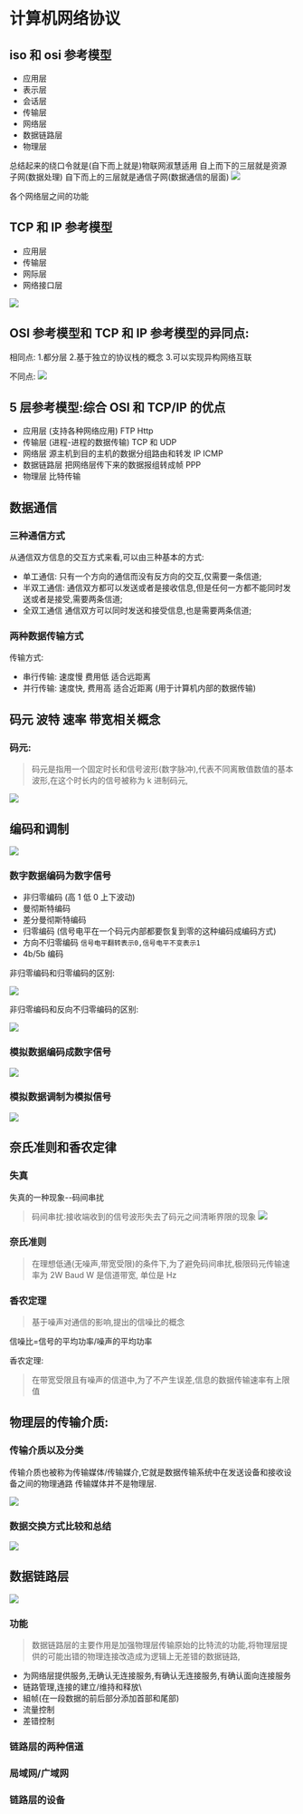 # 计算机网络协议

## iso 和 osi 参考模型

- 应用层
- 表示层
- 会话层
- 传输层
- 网络层
- 数据链路层
- 物理层

总结起来的绕口令就是(自下而上就是)物联网淑慧适用
自上而下的三层就是资源子网(数据处理)
自下而上的三层就是通信子网(数据通信的层面)
![](./assets/1.png)

各个网络层之间的功能

## TCP 和 IP 参考模型

- 应用层
- 传输层
- 网际层
- 网络接口层

![](./assets/2.png)

## OSI 参考模型和 TCP 和 IP 参考模型的异同点:

相同点: 1.都分层 2.基于独立的协议栈的概念 3.可以实现异构网络互联

不同点:
![](./assets/3.png)

## 5 层参考模型:综合 OSI 和 TCP/IP 的优点

- 应用层 (支持各种网络应用) FTP Http
- 传输层 (进程-进程的数据传输) TCP 和 UDP
- 网络层 源主机到目的主机的数据分组路由和转发 IP ICMP
- 数据链路层 把网络层传下来的数据报组转成帧 PPP
- 物理层 比特传输

## 数据通信

### 三种通信方式

从通信双方信息的交互方式来看,可以由三种基本的方式:

- 单工通信: 只有一个方向的通信而没有反方向的交互,仅需要一条信道;
- 半双工通信: 通信双方都可以发送或者是接收信息,但是任何一方都不能同时发送或者是接受,需要两条信道;
- 全双工通信 通信双方可以同时发送和接受信息,也是需要两条信道;

### 两种数据传输方式

传输方式:

- 串行传输:
  速度慢 费用低 适合远距离
- 并行传输:
  速度快, 费用高 适合近距离
  (用于计算机内部的数据传输)

## 码元 波特 速率 带宽相关概念

### 码元:

> 码元是指用一个固定时长和信号波形(数字脉冲),代表不同离散值数值的基本波形,在这个时长内的信号被称为 k 进制码元,

![](./assets/5.png)

## 编码和调制

![](./assets/6.png)

### 数字数据编码为数字信号

- 非归零编码 (高 1 低 0 上下波动)
- 曼彻斯特编码
- 差分曼彻斯特编码
- 归零编码 (信号电平在一个码元内部都要恢复到零的这种编码成编码方式)
- 方向不归零编码 `信号电平翻转表示0,信号电平不变表示1`
- 4b/5b 编码

非归零编码和归零编码的区别:

![](./assets/7.png)

非归零编码和反向不归零编码的区别:

![](./assets/8.png)

### 模拟数据编码成数字信号

![](./assets/9.png)

### 模拟数据调制为模拟信号

![](./assets/10.png)

## 奈氏准则和香农定律

### 失真

失真的一种现象--码间串扰

> 码间串扰:接收端收到的信号波形失去了码元之间清晰界限的现象
> ![](./assets/11.png)

### 奈氏准则

> 在理想低通(无噪声,带宽受限)的条件下,为了避免码间串扰,极限码元传输速率为 2W Baud W 是信道带宽, 单位是 Hz

### 香农定理

> 基于噪声对通信的影响,提出的信噪比的概念

信噪比=信号的平均功率/噪声的平均功率

香农定理:

> 在带宽受限且有噪声的信道中,为了不产生误差,信息的数据传输速率有上限值

## 物理层的传输介质:

### 传输介质以及分类

传输介质也被称为传输媒体/传输媒介,它就是数据传输系统中在发送设备和接收设备之间的物理通路
传输媒体并不是物理层.

![](./assets/12.png)

### 数据交换方式比较和总结

![](./assets/13.png)

## 数据链路层

![](./assets/14.png)

### 功能

> 数据链路层的主要作用是加强物理层传输原始的比特流的功能,将物理层提供的可能出错的物理连接改造成为逻辑上无差错的数据链路,

- 为网络层提供服务,无确认无连接服务,有确认无连接服务,有确认面向连接服务
- 链路管理,连接的建立/维持和释放\
- 組帧(在一段数据的前后部分添加首部和尾部)
- 流量控制
- 差错控制

### 链路层的两种信道

### 局域网/广域网

### 链路层的设备
